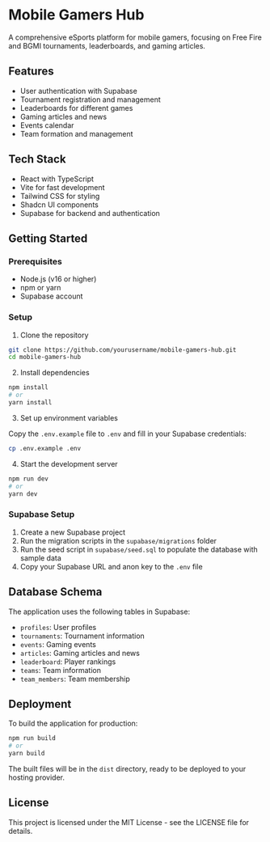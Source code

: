 # Mobile Gamers Hub

A comprehensive eSports platform for mobile gamers, focusing on Free Fire and BGMI tournaments, leaderboards, and gaming articles.

## Features

- User authentication with Supabase
- Tournament registration and management
- Leaderboards for different games
- Gaming articles and news
- Events calendar
- Team formation and management

## Tech Stack

- React with TypeScript
- Vite for fast development
- Tailwind CSS for styling
- Shadcn UI components
- Supabase for backend and authentication

## Getting Started

### Prerequisites

- Node.js (v16 or higher)
- npm or yarn
- Supabase account

### Setup

1. Clone the repository

```bash
git clone https://github.com/yourusername/mobile-gamers-hub.git
cd mobile-gamers-hub
```

2. Install dependencies

```bash
npm install
# or
yarn install
```

3. Set up environment variables

Copy the `.env.example` file to `.env` and fill in your Supabase credentials:

```bash
cp .env.example .env
```

4. Start the development server

```bash
npm run dev
# or
yarn dev
```

### Supabase Setup

1. Create a new Supabase project
2. Run the migration scripts in the `supabase/migrations` folder
3. Run the seed script in `supabase/seed.sql` to populate the database with sample data
4. Copy your Supabase URL and anon key to the `.env` file

## Database Schema

The application uses the following tables in Supabase:

- `profiles`: User profiles
- `tournaments`: Tournament information
- `events`: Gaming events
- `articles`: Gaming articles and news
- `leaderboard`: Player rankings
- `teams`: Team information
- `team_members`: Team membership

## Deployment

To build the application for production:

```bash
npm run build
# or
yarn build
```

The built files will be in the `dist` directory, ready to be deployed to your hosting provider.

## License

This project is licensed under the MIT License - see the LICENSE file for details.
